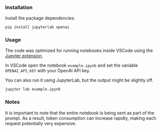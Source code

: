 ### Installation
Install the package dependencies:
```bash
pip install jupyterlab openai
```

### Usage
The code was optimized for running notebooks inside VSCode using the [Jupyter extension](https://marketplace.visualstudio.com/items?itemName=ms-toolsai.jupyter). 

In VSCode open the notebook `example.ipynb` and set the variable `OPENAI_API_KEY` with your OpenAI API key.

You can also run it using JupyterLab, but the output might be slightly off.
```bash
jupyter lab example.ipynb
```

### Notes
It is important to note that the entire notebook is being sent as part of the prompt. As a result, token consumption can increase rapidly, making each request potentially very expensive.